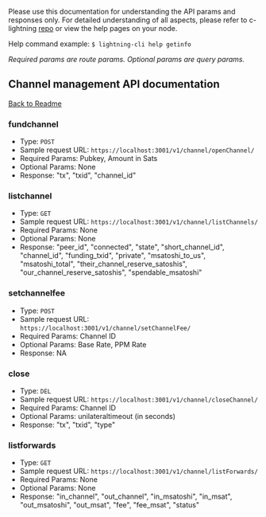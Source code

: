 Please use this documentation for understanding the API params and responses only.
For detailed understanding of all aspects, please refer to c-lightning [repo](https://github.com/ElementsProject/lightning) or view the help pages on your node.

Help command example: `$ lightning-cli help getinfo`

*Required params are route params. Optional params are query params.*

## Channel management API documentation
[Back to Readme](../README.md)

### fundchannel
- Type: `POST`
- Sample request URL: `https://localhost:3001/v1/channel/openChannel/`
- Required Params: Pubkey, Amount in Sats
- Optional Params: None
- Response: "tx", "txid", "channel_id"

### listchannel
- Type: `GET`
- Sample request URL: `https://localhost:3001/v1/channel/listChannels/`
- Required Params: None
- Optional Params: None
- Response:
"peer_id", "connected", "state", "short_channel_id", "channel_id", "funding_txid", "private", "msatoshi_to_us", "msatoshi_total", "their_channel_reserve_satoshis", "our_channel_reserve_satoshis", "spendable_msatoshi"

### setchannelfee
- Type: `POST`
- Sample request URL: `https://localhost:3001/v1/channel/setChannelFee/`
- Required Params: Channel ID
- Optional Params: Base Rate, PPM Rate
- Response: NA

### close
- Type: `DEL`
- Sample request URL: `https://localhost:3001/v1/channel/closeChannel/`
- Required Params: Channel ID
- Optional Params: unilateraltimeout (in seconds)
- Response:
"tx", "txid", "type"

### listforwards
- Type: `GET`
- Sample request URL: `https://localhost:3001/v1/channel/listForwards/`
- Required Params: None
- Optional Params: None
- Response:
"in_channel", "out_channel", "in_msatoshi", "in_msat", "out_msatoshi", "out_msat", "fee", "fee_msat", "status"